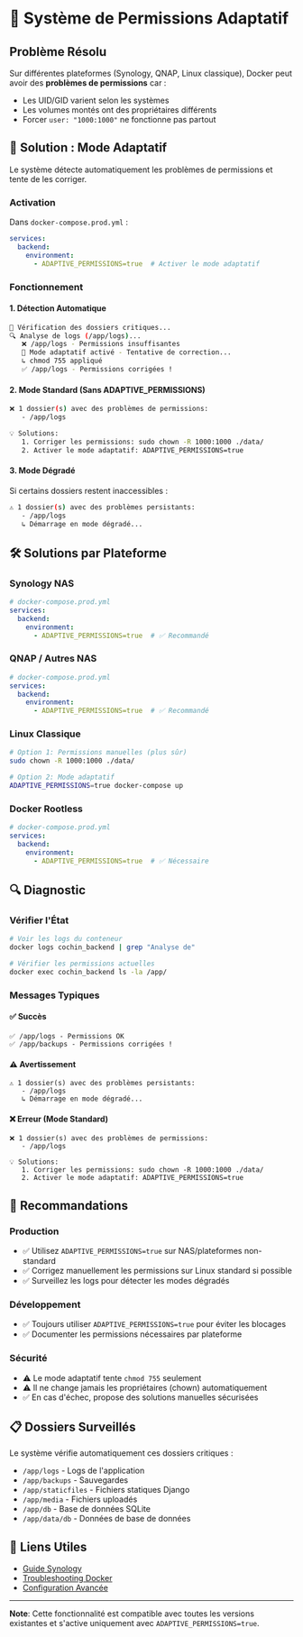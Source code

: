 # 🔧 Système de Permissions Adaptatif

## Problème Résolu

Sur différentes plateformes (Synology, QNAP, Linux classique), Docker peut avoir des **problèmes de permissions** car :
- Les UID/GID varient selon les systèmes
- Les volumes montés ont des propriétaires différents
- Forcer `user: "1000:1000"` ne fonctionne pas partout

## 🎯 Solution : Mode Adaptatif

Le système détecte automatiquement les problèmes de permissions et tente de les corriger.

### Activation

Dans `docker-compose.prod.yml` :
```yaml
services:
  backend:
    environment:
      - ADAPTIVE_PERMISSIONS=true  # Activer le mode adaptatif
```

### Fonctionnement

#### 1. **Détection Automatique**
```bash
🔧 Vérification des dossiers critiques...
🔍 Analyse de logs (/app/logs)...
   ❌ /app/logs - Permissions insuffisantes
   🔧 Mode adaptatif activé - Tentative de correction...
   ↳ chmod 755 appliqué
   ✅ /app/logs - Permissions corrigées !
```

#### 2. **Mode Standard (Sans ADAPTIVE_PERMISSIONS)**
```bash
❌ 1 dossier(s) avec des problèmes de permissions:
   - /app/logs

💡 Solutions:
   1. Corriger les permissions: sudo chown -R 1000:1000 ./data/
   2. Activer le mode adaptatif: ADAPTIVE_PERMISSIONS=true
```

#### 3. **Mode Dégradé**
Si certains dossiers restent inaccessibles :
```bash
⚠️ 1 dossier(s) avec des problèmes persistants:
   - /app/logs
   ↳ Démarrage en mode dégradé...
```

## 🛠️ Solutions par Plateforme

### **Synology NAS**
```yaml
# docker-compose.prod.yml
services:
  backend:
    environment:
      - ADAPTIVE_PERMISSIONS=true  # ✅ Recommandé
```

### **QNAP / Autres NAS**
```yaml
# docker-compose.prod.yml  
services:
  backend:
    environment:
      - ADAPTIVE_PERMISSIONS=true  # ✅ Recommandé
```

### **Linux Classique**
```bash
# Option 1: Permissions manuelles (plus sûr)
sudo chown -R 1000:1000 ./data/

# Option 2: Mode adaptatif
ADAPTIVE_PERMISSIONS=true docker-compose up
```

### **Docker Rootless**
```yaml
# docker-compose.prod.yml
services:
  backend:
    environment:
      - ADAPTIVE_PERMISSIONS=true  # ✅ Nécessaire
```

## 🔍 Diagnostic

### Vérifier l'État
```bash
# Voir les logs du conteneur
docker logs cochin_backend | grep "Analyse de"

# Vérifier les permissions actuelles
docker exec cochin_backend ls -la /app/
```

### Messages Typiques

#### ✅ **Succès**
```
✅ /app/logs - Permissions OK
✅ /app/backups - Permissions corrigées !
```

#### ⚠️ **Avertissement**
```
⚠️ 1 dossier(s) avec des problèmes persistants:
   - /app/logs
   ↳ Démarrage en mode dégradé...
```

#### ❌ **Erreur (Mode Standard)**
```
❌ 1 dossier(s) avec des problèmes de permissions:
   - /app/logs

💡 Solutions:
   1. Corriger les permissions: sudo chown -R 1000:1000 ./data/
   2. Activer le mode adaptatif: ADAPTIVE_PERMISSIONS=true
```

## 🎯 Recommandations

### **Production**
- ✅ Utilisez `ADAPTIVE_PERMISSIONS=true` sur NAS/plateformes non-standard
- ✅ Corrigez manuellement les permissions sur Linux standard si possible
- ✅ Surveillez les logs pour détecter les modes dégradés

### **Développement**
- ✅ Toujours utiliser `ADAPTIVE_PERMISSIONS=true` pour éviter les blocages
- ✅ Documenter les permissions nécessaires par plateforme

### **Sécurité**
- ⚠️ Le mode adaptatif tente `chmod 755` seulement
- ⚠️ Il ne change jamais les propriétaires (chown) automatiquement
- ✅ En cas d'échec, propose des solutions manuelles sécurisées

## 📋 Dossiers Surveillés

Le système vérifie automatiquement ces dossiers critiques :
- `/app/logs` - Logs de l'application
- `/app/backups` - Sauvegardes 
- `/app/staticfiles` - Fichiers statiques Django
- `/app/media` - Fichiers uploadés
- `/app/db` - Base de données SQLite
- `/app/data/db` - Données de base de données

## 🔗 Liens Utiles

- [Guide Synology](README_SYNOLOGY_SETUP.md)
- [Troubleshooting Docker](README_DOCKER_TROUBLESHOOTING.md)
- [Configuration Avancée](README_ADVANCED_CONFIG.md)

---

**Note**: Cette fonctionnalité est compatible avec toutes les versions existantes et s'active uniquement avec `ADAPTIVE_PERMISSIONS=true`.